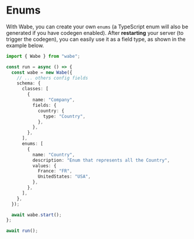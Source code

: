 # Enums

With Wabe, you can create your own `enums` (a TypeScript enum will also be generated if you have codegen enabled). After **restarting** your server (to trigger the codegen), you can easily use it as a field type, as shown in the example below.

```ts
import { Wabe } from "wabe";

const run = async () => {
  const wabe = new Wabe({
    // ... others config fields
    schema: {
      classes: [
        {
          name: "Company",
          fields: {
            country: {
              type: "Country",
            },
          },
        },
      ],
      enums: [
        {
          name: "Country",
          description: "Enum that represents all the Country",
          values: {
            France: "FR",
            UnitedStates: "USA",
          },
        },
      ],
    },
  });

  await wabe.start();
};

await run();
```
